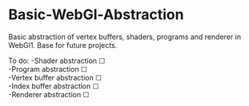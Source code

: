 # Basic-WebGl-Abstraction

Basic abstraction of vertex buffers, shaders, programs and renderer in WebGl1.
Base for future projects.

To do:
-Shader abstraction ☐  
-Program abstraction ☐  
-Vertex buffer abstraction ☐  
-Index buffer abstraction ☐  
-Renderer abstraction ☐  
